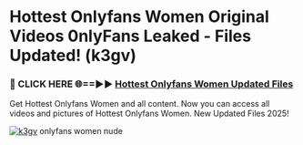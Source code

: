 # Hottest Onlyfans Women Original Videos 0nlyFans Leaked - Files Updated! (k3gv)

<h3>🔴 CLICK HERE 🌐==►► <a href="https://tinyurl.com/4seja8ks" rel="nofollow">Hottest Onlyfans Women Updated Files</a></h3>

Get Hottest Onlyfans Women and all content. Now you can access all videos and pictures of Hottest Onlyfans Women. New Updated Files 2025!

[![k3gv](https://i.imgur.com/EWjZXRe.gif)](https://tinyurl.com/4seja8ks)
onlyfans women nude